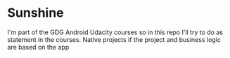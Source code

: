 # Sunshine
I'm part of the GDG Android Udacity courses so in this repo I'll try to do as statement in the courses. Native projects if the project and business logic are based on the app
